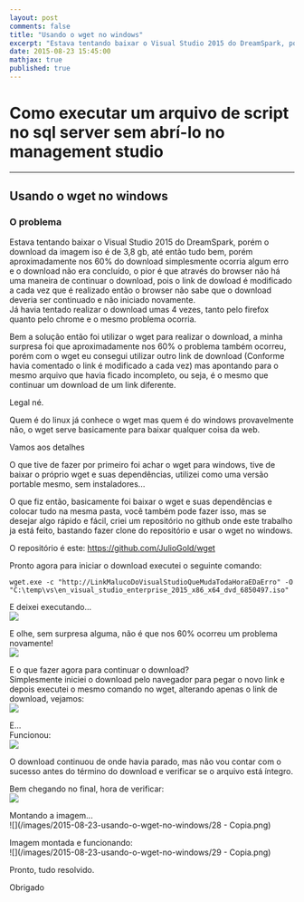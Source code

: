 ```yaml
---
layout: post
comments: false
title: "Usando o wget no windows"
excerpt: "Estava tentando baixar o Visual Studio 2015 do DreamSpark, porém o download da imagem iso é de 3,8 gb..."
date: 2015-08-23 15:45:00
mathjax: true
published: true
---
```


# Como executar um arquivo de script no sql server sem abrí-lo no management studio  

---

## Usando o wget no windows  

### O problema  
Estava tentando baixar o Visual Studio 2015 do DreamSpark, porém o download da imagem iso é de 3,8 gb, até então tudo bem, porém aproximadamente nos 60% do download
simplesmente ocorria algum erro e o download não era concluído, o pior é que através do browser não há uma maneira de continuar o download, pois o link de dowload é modificado
a cada vez que é realizado então o browser não sabe que o download deveria ser continuado e não iniciado novamente.  
Já havia tentado realizar o download umas 4 vezes, tanto pelo firefox quanto pelo chrome e o mesmo problema ocorria.  

Bem a solução então foi utilizar o wget para realizar o download, a minha surpresa foi que aproximadamente nos 60% o problema também ocorreu, porém com o wget eu consegui
utilizar outro link de download (Conforme havia comentado o link é modificado a cada vez) mas apontando para o mesmo arquivo que havia ficado incompleto, ou seja, é o mesmo que 
continuar um download de um link diferente.  

Legal né.  

Quem é do linux já conhece o wget mas quem é do windows provavelmente não, o wget serve basicamente para baixar qualquer coisa da web.  

Vamos aos detalhes  

O que tive de fazer por primeiro foi achar o wget para windows, tive de baixar o próprio wget e suas dependências, utilizei como uma versão portable mesmo, sem instaladores...  

O que fiz então, basicamente foi baixar o wget e suas dependências e colocar tudo na mesma pasta, você também pode fazer isso, mas se desejar algo rápido e fácil, criei um 
repositório no github onde este trabalho ja está feito, bastando fazer clone do repositório e usar o wget no windows.  

O repositório é este: https://github.com/JulioGold/wget  

Pronto agora para iniciar o download executei o seguinte comando:  

```  
wget.exe -c "http://LinkMalucoDoVisualStudioQueMudaTodaHoraEDaErro" -O "C:\temp\vs\en_visual_studio_enterprise_2015_x86_x64_dvd_6850497.iso"  
```  

E deixei executando...  
![](/images/2015-08-23-usando-o-wget-no-windows/19.png)  

E olhe, sem surpresa alguma, não é que nos 60% ocorreu um problema novamente!  
![](/images/2015-08-23-usando-o-wget-no-windows/21.png)  

E o que fazer agora para continuar o download?  
Simplesmente iniciei o download pelo navegador para pegar o novo link e depois executei o mesmo comando no wget, alterando apenas o link de download, vejamos:  
![](/images/2015-08-23-usando-o-wget-no-windows/22.png)  

E...  
Funcionou:  
![](/images/2015-08-23-usando-o-wget-no-windows/23.png)  

O download continuou de onde havia parado, mas não vou contar com o sucesso antes do término do download e verificar se o arquivo está íntegro.  

Bem chegando no final, hora de verificar:  
![](/images/2015-08-23-usando-o-wget-no-windows/26.png)  

Montando a imagem...  
![](/images/2015-08-23-usando-o-wget-no-windows/28 - Copia.png)  

Imagem montada e funcionando:  
![](/images/2015-08-23-usando-o-wget-no-windows/29 - Copia.png)  

Pronto, tudo resolvido.  

Obrigado  